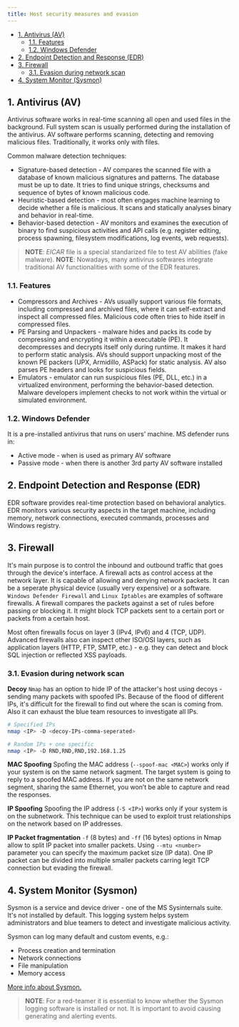 ```yaml
---
title: Host security measures and evasion
---
```


- [1. Antivirus (AV)](#1-antivirus-av)
  - [1.1. Features](#11-features)
  - [1.2. Windows Defender](#12-windows-defender)
- [2. Endpoint Detection and Response (EDR)](#2-endpoint-detection-and-response-edr)
- [3. Firewall](#3-firewall)
  - [3.1. Evasion during network scan](#31-evasion-during-network-scan)
- [4. System Monitor (Sysmon)](#4-system-monitor-sysmon)

## 1. Antivirus (AV)
Antivirus software works in real-time scanning all open and used files in the background. Full system scan is usually performed during the installation of the antivirus. AV software performs scanning, detecting and removing malicious files. Traditionally, it works only with files.

Common malware detection techniques:

- Signature-based detection - AV compares the scanned file with a database of known malicious signatures and patterns. The database must be up to date. It tries to find unique strings, checksums and sequence of bytes of known malicious code.
- Heuristic-based detection - most often engages machine learning to decide whether a file is malicious. It scans and statically analyses binary and behavior in real-time.
- Behavior-based detection - AV monitors and examines the execution of binary to find suspicious activities and API calls (e.g. register editing, process spawning, filesystem modifications, log events, web requests).

> **NOTE**: _EICAR_ file is a special standarized file to test AV abilities (fake malware).
> **NOTE**: Nowadays, many antivirus softwares integrate traditional AV functionalities with some of the EDR features.

### 1.1. Features

- Compressors and Archives - AVs usually support various file formats, including compressed and archived files, where it can self-extract and inspect all compressed files. Malicious code often tries to hide itself in compressed files.
- PE Parsing and Unpackers - malware hides and packs its code by compressing and encrypting it within a executable (PE). It decompresses and decrypts itself only during runtime. It makes it hard to perform static analysis. AVs should support unpacking most of the known PE packers (UPX, Armidillo, ASPack) for static analysis. AV also parses PE headers and looks for suspicious fields.
- Emulators - emulator can run suspicious files (PE, DLL, etc.) in a virtualized environment, performing the behavior-based detection. Malware developers implement checks to not work within the virtual or simulated environment.

### 1.2. Windows Defender
It is a pre-installed antivirus that runs on users' machine. MS defender runs in:

- Active mode - when is used as primary AV software
- Passive mode - when there is another 3rd party AV software installed

## 2. Endpoint Detection and Response (EDR)
EDR software provides real-time protection based on behavioral analytics. EDR monitors various security aspects in the target machine, including memory, network connections, executed commands, processes and Windows registry.

## 3. Firewall
It's main purpose is to control the inbound and outbound traffic that goes through the device's interface. A firewall acts as control access at the network layer. It is capable of allowing and denying network packets. It can be a seperate physical device (usually very expensive) or a software. `Windows Defender Firewall` and `Linux Iptables` are examples of software firewalls. A firewall compares the packets against a set of rules before passing or blocking it. It might block TCP packets sent to a certain port or packets from a certain host.

Most often firewalls focus on layer 3 (IPv4, IPv6) and 4 (TCP, UDP). Advanced firewalls also can inspect other ISO/OSI layers, such as application layers (HTTP, FTP, SMTP, etc.) - e.g. they can detect and block SQL injection or reflected XSS payloads.

### 3.1. Evasion during network scan

**Decoy**
`Nmap` has an option to hide IP of the attacker's host using decoys - sending many packets with spoofed IPs. Because of the flood of different IPs, it's difficult for the firewall to find out where the scan is coming from. Also it can exhaust the blue team resources to investigate all IPs.

```bash
# Specified IPs
nmap <IP> -D <decoy-IPs-comma-seperated>

# Random IPs + one specific
nmap <IP> -D RND,RND,RND,192.168.1.25
```

**MAC Spoofing**
Spofing the MAC address (`--spoof-mac <MAC>`) works only if your system is on the same network sagment. The target system is going to reply to a spoofed MAC address. If you are not on the same network segment, sharing the same Ethernet, you won’t be able to capture and read the responses.

**IP Spoofing**
Spoofing the IP address (`-S <IP>`) works only if your system is on the subnetwork. This technique can be used to exploit trust relationships on the network based on IP addresses.

**IP Packet fragmentation**
`-f` (8 bytes) and `-ff` (16 bytes) options in Nmap allow to split IP packet into smaller packets. Using `--mtu <number>` parameter you can specify the maximum packet size (IP data). One IP packet can be divided into multiple smaller packets carring legit TCP connection but evading the firewall.

## 4. System Monitor (Sysmon)
Sysmon is a service and device driver - one of the MS Sysinternals suite. It's not installed by default. This logging system helps system administrators and blue teamers to detect and investigate malicious activity.

Sysmon can log many default and custom events, e.g.:

- Process creation and termination
- Network connections
- File manipulation
- Memory access

[More info about Sysmon.](https://learn.microsoft.com/en-us/sysinternals/downloads/sysmon)

> **NOTE**: For a red-teamer it is essential to know whether the Sysmon logging software is installed or not. It is important to avoid causing generating and alerting events.
